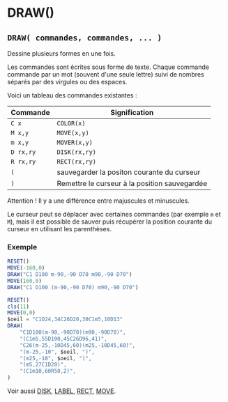 # DRAW()

## `DRAW( commandes, commandes, ... )`

Dessine plusieurs formes en une fois.

Les commandes sont écrites sous forme de texte.
Chaque commande commande par un mot (souvent d'une seule lettre) suivi de nombres séparés par des virgules ou des espaces.

Voici un tableau des commandes existantes :

| Commande | Signification |
| -------- | --------- |
| `C x` | `COLOR(x)` |
| `M x,y` | `MOVE(x,y)` |
| `m x,y` | `MOVER(x,y)` |
| `D rx,ry` | `DISK(rx,ry)` |
| `R rx,ry` | `RECT(rx,ry)` |
| `(` | sauvegarder la positon courante du curseur |
| `)` | Remettre le curseur à la position sauvegardée |

Attention ! Il y a une différence entre majuscules et minuscules.

Le curseur peut se déplacer avec certaines commandes (par exemple `m` et `M`), mais il est possible de sauver puis récupérer la position courante du curseur en utilisant les parenthèses.

### Exemple

```ts
RESET()
MOVE(-160,0)
DRAW("C1 D100 m-90,-90 D70 m90,-90 D70")
MOVE(160,0)
DRAW("C1 D100 (m-90,-90 D70) m90,-90 D70")
```

```ts
RESET()
cls(11)
MOVE(0,0)
$oeil = "C1D24,34C26D20,30C1m5,10D13"
DRAW(
    "C1D100(m-90,-90D70)(m90,-90D70)",
    "(C1m5,55D100,45C26D96,41)",
    "C26(m-25,-10D45,60)(m25,-10D45,60)",
    "(m-25,-10", $oeil, ")",
    "(m25,-10", $oeil, ")",
    "(m5,27C1D20)",
    "(C1m10,60R50,2)",
)
```

Voir aussi [DISK](DISK), [LABEL](LABEL), [RECT](rect), [MOVE](MOVE).
